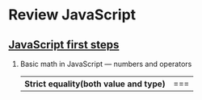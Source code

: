 <h1>Review JavaScript</h1>

<h2><a href="https://developer.mozilla.org/en-US/docs/Learn/JavaScript/First_steps">JavaScript first steps</a></h2>
<ol>
<li>Basic math in JavaScript — numbers and operators</li>
<table>
    <tr>
        <th>Strict equality(both value and type)</th>
        <td>===</td>
    </tr>
</table>
</ol>